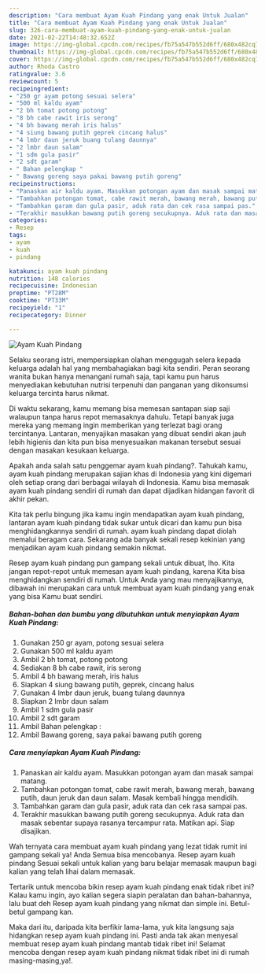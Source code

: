 ```yaml
---
description: "Cara membuat Ayam Kuah Pindang yang enak Untuk Jualan"
title: "Cara membuat Ayam Kuah Pindang yang enak Untuk Jualan"
slug: 326-cara-membuat-ayam-kuah-pindang-yang-enak-untuk-jualan
date: 2021-02-22T14:48:32.652Z
image: https://img-global.cpcdn.com/recipes/fb75a547b552d6ff/680x482cq70/ayam-kuah-pindang-foto-resep-utama.jpg
thumbnail: https://img-global.cpcdn.com/recipes/fb75a547b552d6ff/680x482cq70/ayam-kuah-pindang-foto-resep-utama.jpg
cover: https://img-global.cpcdn.com/recipes/fb75a547b552d6ff/680x482cq70/ayam-kuah-pindang-foto-resep-utama.jpg
author: Rhoda Castro
ratingvalue: 3.6
reviewcount: 5
recipeingredient:
- "250 gr ayam potong sesuai selera"
- "500 ml kaldu ayam"
- "2 bh tomat potong potong"
- "8 bh cabe rawit iris serong"
- "4 bh bawang merah iris halus"
- "4 siung bawang putih geprek cincang halus"
- "4 lmbr daun jeruk buang tulang daunnya"
- "2 lmbr daun salam"
- "1 sdm gula pasir"
- "2 sdt garam"
- " Bahan pelengkap "
- " Bawang goreng saya pakai bawang putih goreng"
recipeinstructions:
- "Panaskan air kaldu ayam. Masukkan potongan ayam dan masak sampai matang."
- "Tambahkan potongan tomat, cabe rawit merah, bawang merah, bawang putih, daun jeruk dan daun salam. Masak kembali hingga mendidih."
- "Tambahkan garam dan gula pasir, aduk rata dan cek rasa sampai pas."
- "Terakhir masukkan bawang putih goreng secukupnya. Aduk rata dan masak sebentar supaya rasanya tercampur rata. Matikan api. Siap disajikan."
categories:
- Resep
tags:
- ayam
- kuah
- pindang

katakunci: ayam kuah pindang 
nutrition: 148 calories
recipecuisine: Indonesian
preptime: "PT28M"
cooktime: "PT33M"
recipeyield: "1"
recipecategory: Dinner

---
```



![Ayam Kuah Pindang](https://img-global.cpcdn.com/recipes/fb75a547b552d6ff/680x482cq70/ayam-kuah-pindang-foto-resep-utama.jpg)

Selaku seorang istri, mempersiapkan olahan menggugah selera kepada keluarga adalah hal yang membahagiakan bagi kita sendiri. Peran seorang  wanita bukan hanya menangani rumah saja, tapi kamu pun harus menyediakan kebutuhan nutrisi terpenuhi dan panganan yang dikonsumsi keluarga tercinta harus nikmat.

Di waktu  sekarang, kamu memang bisa memesan santapan siap saji walaupun tanpa harus repot memasaknya dahulu. Tetapi banyak juga mereka yang memang ingin memberikan yang terlezat bagi orang tercintanya. Lantaran, menyajikan masakan yang dibuat sendiri akan jauh lebih higienis dan kita pun bisa menyesuaikan makanan tersebut sesuai dengan masakan kesukaan keluarga. 



Apakah anda salah satu penggemar ayam kuah pindang?. Tahukah kamu, ayam kuah pindang merupakan sajian khas di Indonesia yang kini digemari oleh setiap orang dari berbagai wilayah di Indonesia. Kamu bisa memasak ayam kuah pindang sendiri di rumah dan dapat dijadikan hidangan favorit di akhir pekan.

Kita tak perlu bingung jika kamu ingin mendapatkan ayam kuah pindang, lantaran ayam kuah pindang tidak sukar untuk dicari dan kamu pun bisa menghidangkannya sendiri di rumah. ayam kuah pindang dapat diolah memalui beragam cara. Sekarang ada banyak sekali resep kekinian yang menjadikan ayam kuah pindang semakin nikmat.

Resep ayam kuah pindang pun gampang sekali untuk dibuat, lho. Kita jangan repot-repot untuk memesan ayam kuah pindang, karena Kita bisa menghidangkan sendiri di rumah. Untuk Anda yang mau menyajikannya, dibawah ini merupakan cara untuk membuat ayam kuah pindang yang enak yang bisa Kamu buat sendiri.

<!--inarticleads1-->

##### Bahan-bahan dan bumbu yang dibutuhkan untuk menyiapkan Ayam Kuah Pindang:

1. Gunakan 250 gr ayam, potong sesuai selera
1. Gunakan 500 ml kaldu ayam
1. Ambil 2 bh tomat, potong potong
1. Sediakan 8 bh cabe rawit, iris serong
1. Ambil 4 bh bawang merah, iris halus
1. Siapkan 4 siung bawang putih, geprek, cincang halus
1. Gunakan 4 lmbr daun jeruk, buang tulang daunnya
1. Siapkan 2 lmbr daun salam
1. Ambil 1 sdm gula pasir
1. Ambil 2 sdt garam
1. Ambil  Bahan pelengkap :
1. Ambil  Bawang goreng, saya pakai bawang putih goreng




<!--inarticleads2-->

##### Cara menyiapkan Ayam Kuah Pindang:

1. Panaskan air kaldu ayam. Masukkan potongan ayam dan masak sampai matang.
1. Tambahkan potongan tomat, cabe rawit merah, bawang merah, bawang putih, daun jeruk dan daun salam. Masak kembali hingga mendidih.
1. Tambahkan garam dan gula pasir, aduk rata dan cek rasa sampai pas.
1. Terakhir masukkan bawang putih goreng secukupnya. Aduk rata dan masak sebentar supaya rasanya tercampur rata. Matikan api. Siap disajikan.




Wah ternyata cara membuat ayam kuah pindang yang lezat tidak rumit ini gampang sekali ya! Anda Semua bisa mencobanya. Resep ayam kuah pindang Sesuai sekali untuk kalian yang baru belajar memasak maupun bagi kalian yang telah lihai dalam memasak.

Tertarik untuk mencoba bikin resep ayam kuah pindang enak tidak ribet ini? Kalau kamu ingin, ayo kalian segera siapin peralatan dan bahan-bahannya, lalu buat deh Resep ayam kuah pindang yang nikmat dan simple ini. Betul-betul gampang kan. 

Maka dari itu, daripada kita berfikir lama-lama, yuk kita langsung saja hidangkan resep ayam kuah pindang ini. Pasti anda tak akan menyesal membuat resep ayam kuah pindang mantab tidak ribet ini! Selamat mencoba dengan resep ayam kuah pindang nikmat tidak ribet ini di rumah masing-masing,ya!.

